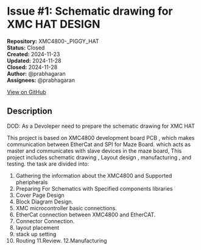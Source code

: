 # Issue #1: Schematic drawing for XMC HAT DESIGN

**Repository:** XMC4800-_PIGGY_HAT  
**Status:** Closed  
**Created:** 2024-11-23  
**Updated:** 2024-11-28  
**Closed:** 2024-11-28  
**Author:** @prabhagaran  
**Assignees:** @prabhagaran  

[View on GitHub](https://github.com/Simtestlab/XMC4800-_PIGGY_HAT/issues/1)

## Description

DOD: As a Devoleper need to prepare the schematic drawing for XMC HAT

This project is based on XMC4800 development board PCB , which makes communication between EtherCat and SPI for Maze Board. which acts as master and communicates with slave devices in the maze board, This project includes schematic drawing , Layout design , manufacturing , and testing.
the task are divided  into:
1. Gathering the information about the XMC4800 and Supported pheripherals
2. Preparing For Schematics with Specified components libraries 
3. Cover Page Design
4. Block Diagram Design. 
5. XMC microcontroller basic connections. 
6. EtherCat connection between XMC4800 and EtherCAT.
7. Connector Connection. 
8. layout placement 
9. stack up setting 
10. Routing 
11.Review.
12.Manufacturing